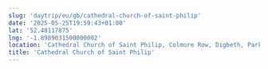 ```yaml
---
slug: 'daytrip/eu/gb/cathedral-church-of-saint-philip'
date: '2025-05-25T19:59:43+01:00'
lat: '52.48117875'
lng: '-1.8989031500000002'
location: 'Cathedral Church of Saint Philip, Colmore Row, Digbeth, Park Central, Birmingham, West Midlands, England, B3 2QB, United Kingdom'
title: 'Cathedral Church of Saint Philip'
---
```


